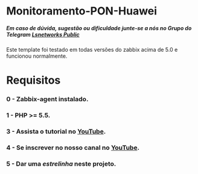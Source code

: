 # Monitoramento-PON-Huawei

##### Em caso de dúvida, sugestão ou dificuldade junte-se a nós no Grupo do Telegram [Lsnetworks Public](https://t.me/lsnetworks_public)

Este template foi testado em todas versões do zabbix acima de 5.0 e funcionou normalmente.

# Requisitos

### 0 - Zabbix-agent instalado.
### 1 - PHP >= 5.5.
### 3 - Assista o tutorial no [YouTube](https://www.youtube.com).
### 4 - Se inscrever no nosso canal no [YouTube](https://www.youtube.com).
### 5 - Dar uma *estrelinha* neste projeto.
